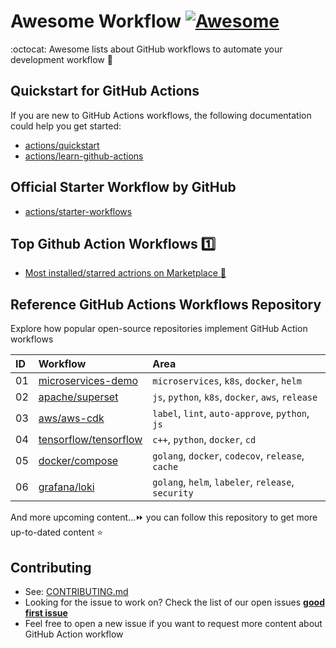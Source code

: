 # Awesome Workflow [![Awesome](https://cdn.rawgit.com/sindresorhus/awesome/d7305f38d29fed78fa85652e3a63e154dd8e8829/media/badge.svg)](https://github.com/sindresorhus/awesome)

:octocat: Awesome lists about GitHub workflows to automate your development workflow 🥰

## Quickstart for GitHub Actions

If you are new to GitHub Actions workflows, the following documentation could help you get started:

- [actions/quickstart](https://docs.github.com/en/actions/quickstart)
- [actions/learn-github-actions](https://docs.github.com/en/actions/learn-github-actions)

## Official Starter Workflow by GitHub

- [actions/starter-workflows](https://github.com/actions/starter-workflows)

## Top Github Action Workflows 1️⃣

- [Most installed/starred actrions on Marketplace 🌟](https://github.com/marketplace?category=&type=actions&verification=&query=updated%3A%3E2021-01-01+sort%3Apopularity-desc)

## Reference GitHub Actions Workflows Repository

Explore how popular open-source repositories implement GitHub Action workflows

| ID  | Workflow                                                                                                    | Area                                               |
| :-- | :---------------------------------------------------------------------------------------------------------- | :------------------------------------------------- |
| 01  | [microservices-demo](https://github.com/GoogleCloudPlatform/microservices-demo/tree/main/.github/workflows) | `microservices`, `k8s`, `docker`, `helm`           |
| 02  | [apache/superset](https://github.com/apache/superset/tree/master/.github/workflows)                         | `js`, `python`, `k8s`, `docker`, `aws`, `release`  |
| 03  | [aws/aws-cdk](https://github.com/aws/aws-cdk/tree/main/.github/workflows)                                   | `label`, `lint`, `auto-approve`, `python`, `js`    |
| 04  | [tensorflow/tensorflow](https://github.com/tensorflow/tensorflow/tree/master/.github/workflows)             | `c++`, `python`, `docker`, `cd`                    |
| 05  | [docker/compose](https://github.com/docker/compose/tree/main/.github/workflows)                             | `golang`, `docker`, `codecov`, `release`, `cache`  |
| 06  | [grafana/loki](https://github.com/grafana/loki/tree/main/.github/workflows)                                 | `golang`, `helm`, `labeler`, `release`, `security` |

And more upcoming content...⏩ you can follow this repository to get more up-to-dated content ⭐

## Contributing

- See: [CONTRIBUTING.md](./CONTRIBUTING.md)
- Looking for the issue to work on? Check the list of our open issues [**good first issue**](https://github.com/tungbq/awesome-workflow/issues?q=is%3Aissue+is%3Aopen+label%3A%22good+first+issue%22)
- Feel free to open a new issue if you want to request more content about GitHub Action workflow
